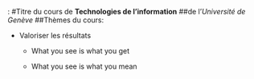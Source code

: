 : #Titre du cours de **Technologies de l’information** ##de l’*Université de Genève*
##Thèmes du cours:

* Valoriser les résultats

    * What you see is what you get

    * What you see is what you mean
